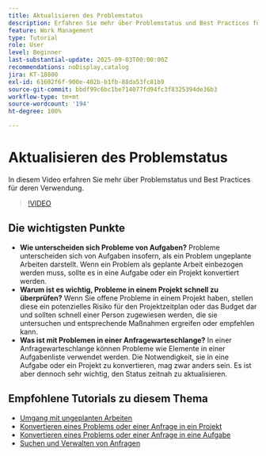 ```yaml
---
title: Aktualisieren des Problemstatus
description: Erfahren Sie mehr über Problemstatus und Best Practices für deren Verwendung.
feature: Work Management
type: Tutorial
role: User
level: Beginner
last-substantial-update: 2025-09-03T00:00:00Z
recommendations: noDisplay,catalog
jira: KT-18800
exl-id: 61602f6f-900e-402b-b1fb-88da53fc81b9
source-git-commit: bbdf99c6bc1be714077fd94fc3f8325394de36b3
workflow-type: tm+mt
source-wordcount: '194'
ht-degree: 100%

---
```


# Aktualisieren des Problemstatus

In diesem Video erfahren Sie mehr über Problemstatus und Best Practices für deren Verwendung.

>[!VIDEO](https://video.tv.adobe.com/v/3472974/?quality=12&learn=on&enablevpops=1&captions=ger)

## Die wichtigsten Punkte

* **Wie unterscheiden sich Probleme von Aufgaben?** Probleme unterscheiden sich von Aufgaben insofern, als ein Problem ungeplante Arbeiten darstellt. Wenn ein Problem als geplante Arbeit einbezogen werden muss, sollte es in eine Aufgabe oder ein Projekt konvertiert werden.
* **Warum ist es wichtig, Probleme in einem Projekt schnell zu überprüfen?** Wenn Sie offene Probleme in einem Projekt haben, stellen diese ein potenzielles Risiko für den Projektzeitplan oder das Budget dar und sollten schnell einer Person zugewiesen werden, die sie untersuchen und entsprechende Maßnahmen ergreifen oder empfehlen kann.
* **Was ist mit Problemen in einer Anfragewarteschlange?** In einer Anfragewarteschlange können Probleme wie Elemente in einer Aufgabenliste verwendet werden. Die Notwendigkeit, sie in eine Aufgabe oder ein Projekt zu konvertieren, mag zwar anders sein. Es ist aber dennoch sehr wichtig, den Status zeitnah zu aktualisieren.


## Empfohlene Tutorials zu diesem Thema

* [Umgang mit ungeplanten Arbeiten](/help/manage-work/issues-requests/handle-unplanned-work.md)
* [Konvertieren eines Problems oder einer Anfrage in ein Projekt](/help/manage-work/issues-requests/create-a-project-from-a-request.md)
* [Konvertieren eines Problems oder einer Anfrage in eine Aufgabe](/help/manage-work/issues-requests/convert-issues-to-other-work-items.md)
* [Suchen und Verwalten von Anfragen](/help/manage-work/issues-requests/find-requests.md)
